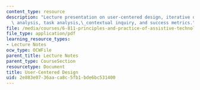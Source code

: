 ```yaml
---
content_type: resource
description: "Lecture presentation on user-centered design, iterative design, user\
  \ analysis, task analysis,\_contextual inquiry, and success metrics."
file: /media/courses/6-811-principles-and-practice-of-assistive-technology-fall-2014/2e883e0736aaca8c5fb1bde6bc531400_MIT6_811F14_UserCentered.pdf
file_type: application/pdf
learning_resource_types:
- Lecture Notes
ocw_type: OCWFile
parent_title: Lecture Notes
parent_type: CourseSection
resourcetype: Document
title: User-Centered Design
uid: 2e883e07-36aa-ca8c-5fb1-bde6bc531400
---
```

